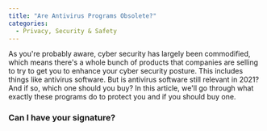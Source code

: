 ```yaml
---
title: "Are Antivirus Programs Obsolete?"
categories:
  - Privacy, Security & Safety
---
```


As you're probably aware, cyber security has largely been commodified, which means there's a whole bunch of products that companies are selling to try to get you to enhance your cyber security posture. This includes things like antivirus software. But is antivirus software still relevant in 2021? And if so, which one should you buy? In this article, we'll go through what exactly these programs do to protect you and if you should buy one. 

### Can I have your signature?


